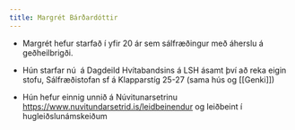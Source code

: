 ```yaml
---
title: Margrét Bárðardóttir
---
```


- Margrét hefur starfað í yfir 20 ár sem sálfræðingur með áherslu á geðheilbrigði.

- Hún starfar nú  á Dagdeild Hvítabandsins á LSH ásamt því að reka eigin stofu, Sálfræðistofan sf á Klapparstíg 25-27 (sama hús og [[Genki]])

- Hún hefur einnig unnið á Núvitunarsetrinu https://www.nuvitundarsetrid.is/leidbeinendur og leiðbeint í hugleiðslunámskeiðum
